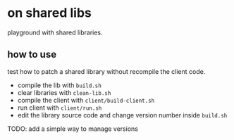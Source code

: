 # on shared libs

playground with shared libraries.

## how to use

test how to patch a shared library without recompile the client code.

- compile the lib with `build.sh`
- clear libraries with `clean-lib.sh`
- compile the client with `client/build-client.sh`
- run client with `client/run.sh`
- edit the library source code and change version number inside `build.sh`

TODO: add a simple way to manage versions

